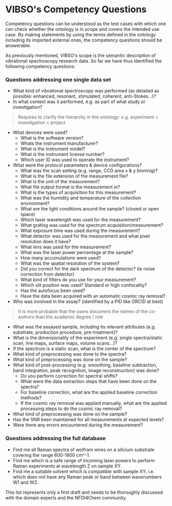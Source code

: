 # VIBSO's Competency Questions

Competency questions can be understood as the test cases with which one can check whether the ontology is in scope and covers the intended use case. By making statements by using the terms defined in the ontology including its imported external ones, the competency questions should be answerable.

As previously mentioned, VIBSO's scope is the semantic description of vibrational spectroscopy research data. So far we have thus identified the following competency questions:

### Questions addressing one single data set

 * What kind of vibrational spectroscopy was performed (as detailed as possible: enhanced, resonant, stimulated,
   coherent, anti-Stokes...)?
 * In what context was it performed, e.g. as part of what study or investigation?

> Requires to clarify the hierarchy in the ontology: e.g. experiment < investigation < project

 * What devices were used?
   * What is the software version?
   * Whats the instrument manufacturer?
   * What is the instrument model?
   * What is the instrument license number?
   * Which user ID was used to operate the instrument?
 * What were the protocol parameters & device configurations?
   * What was the scan setting (e.g. range, CCD area x & y binninig)?
   * What is the file extension of the measurement file?
   * What is the unit of the measurement?
   * What file output format is the measurement in?
   * What is the types of acquisition for this measurement?
   * What was the humidity and temperature of the collection environment?
   * What are the light conditions around the sample? (closed or open space)
   * Which laser wavelength was used for the measurement?
   * What grating was used for the spectrum acquisition/measurement?
   * What exposure time was used during the measurement?
   * What detector was used for the measurement and what pixel resolution does it have?
   * What lens was used for the measurement?
   * What was the laser power percentage at the sample?
   * How many accumulations were used?
   * What was the spatial resolution of the system?
   * Did you correct for the dark spectrum of the detector? (ie noise correction from detector)
   * What kind of filters do you use for your measurement?
   * Which slit position was used? Standard or high confocality?
   * Has the autofocus  been used?
   * Have the data been acquired with an automatic cosmic ray removal?
 * Who was involved in the assay? (identified by a PID like ORCID at best)

 > It is more probable that the users document the names of the co-authors than the academic degree / role

 * What was the assayed sample, including its relevant attributes (e.g. substrate, production procedure, pre-treatment)?
 * What is the dimensionality of the experiment (e.g. single spectra/static scan, line maps, surface maps, volume scans...)?
 * If the spectrum is a static scan, what is the center of the spectrum?
 * What kind of preprocessing was done to the spectra?
 * What kind of preprocessing was done on the sample?
 * What kind of post-processing (e.g. smoothing, baseline subtraction, band integration, peak recognition, image
   reconstruction) was done?
   * Do you perform correction for spectral shifts?
   * What were the data extraction steps that have been done on the spectra?
   * For baseline correction, what are the applied baseline correction methods?
   * If the cosmic ray removal was applied manually, what are the applied processing steps to do the cosmic ray
     removal?
 * What kind of preprocessing was done on the sample?
 * Has the SNR been maintained for all measurements at expected levels?
 * Were there any errors encountered during the measurement?

### Questions addressing the full database

* Find me all Raman spectra of wolfram wires on a silicium substrate covering the range 600-1800 cm^-1.
* Find me which is a safe range of incoming laser powers to perform Raman experiments at wavelength Z on sample XY.
* Find me a suitable solvent which is compatible with sample XY, i.e. which does not have any Raman peak or band between wavenumbers W1 and W2.

This list represents only a first draft and needs to be thoroughly discussed with the domain experts and the NFDI4Chem community.
